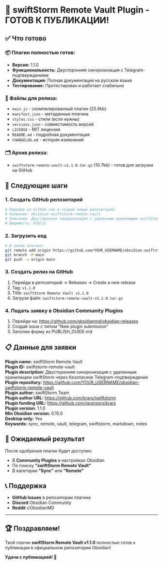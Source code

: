 # 🎉 swiftStorm Remote Vault Plugin - ГОТОВ К ПУБЛИКАЦИИ!

## ✅ Что готово

### 📦 Плагин полностью готов:
- **Версия:** 1.1.0
- **Функциональность:** Двусторонняя синхронизация с Telegram-подтверждением
- **Документация:** Полная документация на русском языке
- **Тестирование:** Протестирован и работает стабильно

### 📁 Файлы для релиза:
- `main.js` - скомпилированный плагин (25.9kb)
- `manifest.json` - метаданные плагина
- `styles.css` - стили (если нужны)
- `versions.json` - совместимость версий
- `LICENSE` - MIT лицензия
- `README.md` - подробная документация
- `CHANGELOG.md` - история изменений

### 🗂️ Архив релиза:
- `swiftstorm-remote-vault-v1.1.0.tar.gz` (10.7kb) - готов для загрузки на GitHub

## 🚀 Следующие шаги

### 1. Создать GitHub репозиторий
```bash
# Перейди на GitHub.com и создай новый репозиторий:
# Название: obsidian-swiftstorm-remote-vault
# Описание: Двусторонняя синхронизация с удаленным хранилищем swiftStorm через безопасное Telegram-подтверждение
# Видимость: Public
```

### 2. Загрузить код
```bash
# В папке плагина:
git remote add origin https://github.com/YOUR_USERNAME/obsidian-swiftstorm-remote-vault.git
git branch -M main
git push -u origin main
```

### 3. Создать релиз на GitHub
1. Перейди в репозиторий → Releases → Create a new release
2. Tag: `v1.1.0`
3. Title: `swiftStorm Remote Vault v1.1.0`
4. Загрузи файл: `swiftstorm-remote-vault-v1.1.0.tar.gz`

### 4. Подать заявку в Obsidian Community Plugins
1. Перейди на: https://github.com/obsidianmd/obsidian-releases
2. Создай issue с типом "New plugin submission"
3. Заполни форму из PUBLISH_GUIDE.md

## 📋 Данные для заявки

**Plugin name:** swiftStorm Remote Vault  
**Plugin ID:** swiftstorm-remote-vault  
**Plugin description:** Двусторонняя синхронизация с удаленным хранилищем swiftStorm через безопасное Telegram-подтверждение  
**Plugin repository:** https://github.com/YOUR_USERNAME/obsidian-swiftstorm-remote-vault  
**Plugin author:** swiftStorm Team  
**Plugin author URL:** https://github.com/krars/swiftstorm  
**Plugin funding URL:** https://github.com/sponsors/krars  
**Plugin version:** 1.1.0  
**Min Obsidian version:** 0.15.0  
**Desktop only:** Yes  
**Keywords:** sync, remote, vault, telegram, swiftstorm, markdown, notes  

## 🎯 Ожидаемый результат

После одобрения плагин будет доступен:
- В **Community Plugins** в настройках Obsidian
- По поиску **"swiftStorm Remote Vault"**
- В категории **"Sync"** или **"Remote"**

## 📞 Поддержка

- **GitHub Issues** в репозитории плагина
- **Discord** Obsidian Community
- **Reddit** r/ObsidianMD

---

## 🏆 Поздравляем!

Твой плагин **swiftStorm Remote Vault v1.1.0** полностью готов к публикации в официальном репозитории Obsidian!

**Удачи с публикацией! 🚀**
